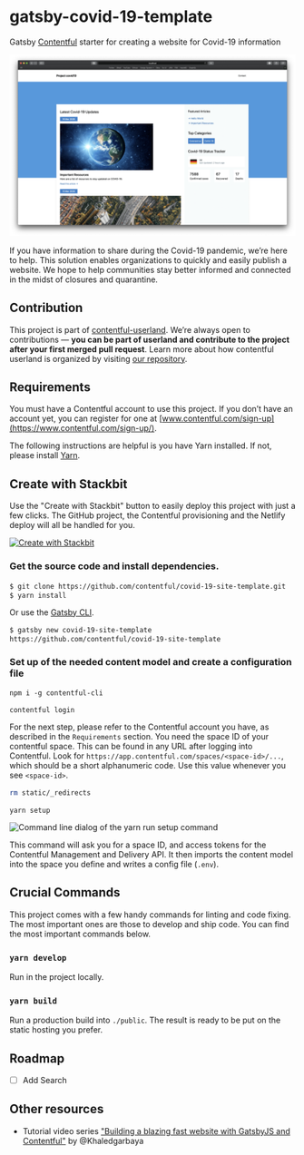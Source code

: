 # gatsby-covid-19-template

Gatsby [Contentful](https://www.contentful.com) starter for creating a website for Covid-19 information 

![The index page of the Covid-19 starter blog](./screenshot.png "The index page of the Covid-19 starter blog")

If you have information to share during the Covid-19 pandemic, we’re here to help. This solution enables organizations to quickly and easily publish a website. We hope to help communities stay better informed and connected in the midst of closures and quarantine.

## Contribution

This project is part of [contentful-userland](https://github.com/contentful-userland). We’re always open to contributions — **you can be part of userland and contribute to the project after your first merged pull request**. Learn more about how contentful userland is organized by visiting [our repository](https://github.com/contentful-userland/about).

## Requirements

You must have a Contentful account to use this project. If you don’t have an account yet, you can register for one at [www.contentful.com/sign-up](https://www.contentful.com/sign-up/).

The following instructions are helpful is you have Yarn installed. If not, please install [Yarn](https://yarnpkg.com/en/docs/install).

## Create with Stackbit

Use the "Create with Stackbit" button to easily deploy this project with just a few clicks. The GitHub project, the Contentful provisioning and the Netlify deploy will all be handled for you.

[![Create with Stackbit](https://assets.stackbit.com/badge/create-with-stackbit.svg)](https://app.stackbit.com/create?theme=https://github.com/contentful/covid-19-site-template&ssg=gatsby&cms=contentful&cmsExclusive)

### Get the source code and install dependencies.

```
$ git clone https://github.com/contentful/covid-19-site-template.git
$ yarn install
```

Or use the [Gatsby CLI](https://www.npmjs.com/package/gatsby-cli).

```
$ gatsby new covid-19-site-template https://github.com/contentful/covid-19-site-template

```

### Set up of the needed content model and create a configuration file

```
npm i -g contentful-cli
```

```
contentful login
```

For the next step, please refer to the Contentful account you have, as described in the `Requirements` section. You need the space ID of your contentful space. This can be found in any URL after logging into Contentful. Look for `https://app.contentful.com/spaces/<space-id>/...`, which should be a short alphanumeric code. Use this value whenever you see `<space-id>`.

```sh
rm static/_redirects
```

```
yarn setup
```

![Command line dialog of the yarn run setup command](https://rawgit.com/contentful-userland/gatsby-contentful-starter/master/setup.jpg "Command line dialog of the yarn run setup command")

This command will ask you for a space ID, and access tokens for the Contentful Management and Delivery API. It then imports the content model into the space you define and writes a config file (`.env`).

## Crucial Commands

This project comes with a few handy commands for linting and code fixing. The most important ones are those to develop and ship code. You can find the most important commands below.

### `yarn develop`

Run in the project locally.

### `yarn build`

Run a production build into `./public`. The result is ready to be put on the static hosting you prefer.

## Roadmap

- [ ] Add Search

## Other resources

- Tutorial video series ["Building a blazing fast website with GatsbyJS and Contentful"](https://www.youtube.com/watch?v=Ek4o40w1tH4&list=PL8KiuH6vpACV-F7jXribe4YveGBhBeG9A) by @Khaledgarbaya

